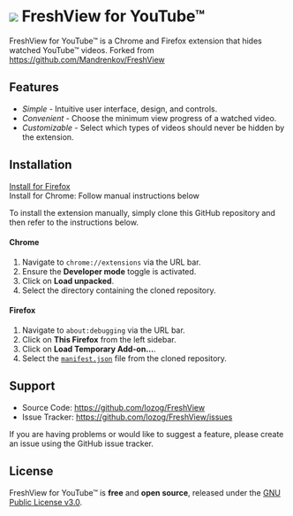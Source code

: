 <h1>
  <img src="img/icon24.png"/> FreshView for YouTube™
</h1>

FreshView for YouTube™ is a Chrome and Firefox extension that hides watched YouTube™ videos. Forked from https://github.com/Mandrenkov/FreshView

## Features

* *Simple* - Intuitive user interface, design, and controls.
* *Convenient* - Choose the minimum view progress of a watched video.
* *Customizable* - Select which types of videos should never be hidden by the extension.

## Installation

[Install for Firefox](https://addons.mozilla.org/firefox/addon/re-freshview-for-youtube/)  
Install for Chrome: Follow manual instructions below

<!-- The easiest way to install this extension is to follow the instructions on the
[Chrome Web Store](https://chrome.google.com/webstore/detail/freshview-for-youtube/eckknmnfoohbeklmjlidmfdlakndcfkm) or [Add-ons for Firefox](https://addons.mozilla.org/en-US/firefox/addon/freshview-for-youtube/) pages. This is the preferred way to add the latest,
stable version of the extension to your browser.

> **Note:** The Chrome Web Store supports Google Chrome, Microsoft Edge, and
> other Chromium-based browsers. -->

To install the extension manually, simply clone this GitHub repository and then
refer to the instructions below.

#### Chrome

1. Navigate to `chrome://extensions` via the URL bar.
2. Ensure the **Developer mode** toggle is activated.
3. Click on **Load unpacked**.
4. Select the directory containing the cloned repository.

#### Firefox

1. Navigate to `about:debugging` via the URL bar.
2. Click on **This Firefox** from the left sidebar.
3. Click on **Load Temporary Add-on...**.
4. Select the [`manifest.json`](manifest.json) file from the cloned repository.

## Support

* Source Code: https://github.com/lozog/FreshView
* Issue Tracker: https://github.com/lozog/FreshView/issues

If you are having problems or would like to suggest a feature, please create an
issue using the GitHub issue tracker.

## License

FreshView for YouTube™ is **free** and **open source**, released under the
[GNU Public License v3.0](https://www.gnu.org/licenses/gpl-3.0.en.html).
